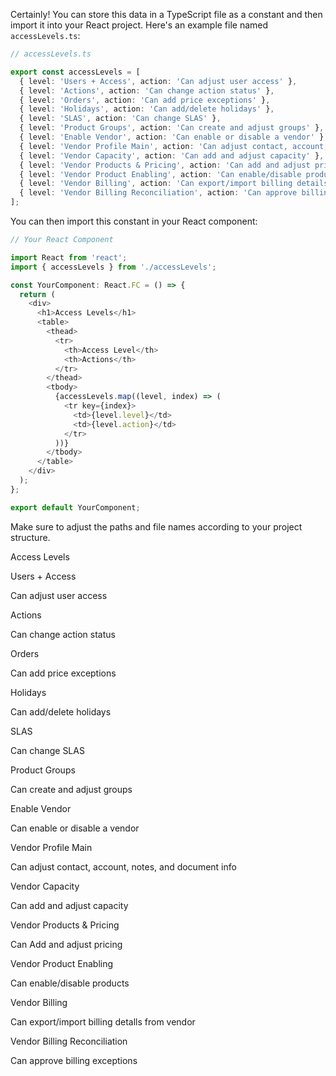 Certainly! You can store this data in a TypeScript file as a constant and then import it into your React project. Here's an example file named `accessLevels.ts`:

```typescript
// accessLevels.ts

export const accessLevels = [
  { level: 'Users + Access', action: 'Can adjust user access' },
  { level: 'Actions', action: 'Can change action status' },
  { level: 'Orders', action: 'Can add price exceptions' },
  { level: 'Holidays', action: 'Can add/delete holidays' },
  { level: 'SLAS', action: 'Can change SLAS' },
  { level: 'Product Groups', action: 'Can create and adjust groups' },
  { level: 'Enable Vendor', action: 'Can enable or disable a vendor' },
  { level: 'Vendor Profile Main', action: 'Can adjust contact, account, notes, and document info' },
  { level: 'Vendor Capacity', action: 'Can add and adjust capacity' },
  { level: 'Vendor Products & Pricing', action: 'Can add and adjust pricing' },
  { level: 'Vendor Product Enabling', action: 'Can enable/disable products' },
  { level: 'Vendor Billing', action: 'Can export/import billing details from vendor' },
  { level: 'Vendor Billing Reconciliation', action: 'Can approve billing exceptions' },
];
```

You can then import this constant in your React component:

```typescript
// Your React Component

import React from 'react';
import { accessLevels } from './accessLevels';

const YourComponent: React.FC = () => {
  return (
    <div>
      <h1>Access Levels</h1>
      <table>
        <thead>
          <tr>
            <th>Access Level</th>
            <th>Actions</th>
          </tr>
        </thead>
        <tbody>
          {accessLevels.map((level, index) => (
            <tr key={index}>
              <td>{level.level}</td>
              <td>{level.action}</td>
            </tr>
          ))}
        </tbody>
      </table>
    </div>
  );
};

export default YourComponent;
```

Make sure to adjust the paths and file names according to your project structure.




Access Levels

Users + Access

Can adjust user access

Actions

Can change action status

Orders

Can add price exceptions

Holidays

Can add/delete holidays

SLAS

Can change SLAS

Product Groups

Can create and adjust groups

Enable Vendor

Can enable or disable a vendor

Vendor Profile Main

Can adjust contact, account, notes, and document info

Vendor Capacity

Can add and adjust capacity

Vendor Products & Pricing

Can Add and adjust pricing

Vendor Product Enabling

Can enable/disable products

Vendor Billing

Can export/import billing detalls from vendor

Vendor Billing Reconciliation

Can approve billing exceptions